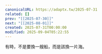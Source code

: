 ```yaml
---
canonicalURL: https://adaptx.tw/2025-07-31
related: []
prev: "[[2025-07-30]]"
next: "[[2025-08-01]]"
created: 2025-07-31T00:00:00
modified: 2025-09-04T05:22:55
---
```


有時，不是要換一艘船，而是該換一片海。
